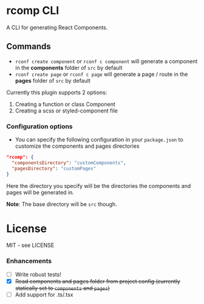 # rcomp CLI

A CLI for generating React Components.

## Commands

- `rconf create component` or `rconf c component` will generate a component in the **components** folder of `src` by default
- `rconf create page` or `rconf c page` will generate a page / route in the **pages** folder of `src` by default

Currently this plugin supports 2 options:
1. Creating a function or class Component
2. Creating a scss or styled-component file

### Configuration options

- You can specify the following configuration in your `package.json` to customize the components and pages directories
```json
"rcomp": {
  "componentsDirectory": "customComponents",
  "pagesDirectory": "customPages"
}
```

Here the directory you specify will be the directories the components and pages will be generated in.

**Note**: The base directory will be `src` though.

# License

MIT - see LICENSE

### Enhancements

- [ ] Write robust tests!
- [x] ~~Read components and pages folder from project config (currently statically set to `components` and `pages`)~~
- [ ] Add support for .ts/.tsx
